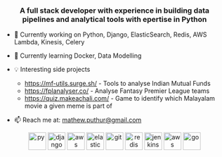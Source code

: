 <h3 align="center"> A full stack developer with experience in building data pipelines and analytical tools with epertise in Python</h3>

- 🔭 Currently working on Python, Django, ElasticSearch, Redis, AWS Lambda, Kinesis, Celery
- 🌱 Currently learning Docker, Data Modelling
- 💡 Interesting side projects
  - https://mf-utils.surge.sh/ - Tools to analyse Indian Mutual Funds
  - https://fplanalyser.co/ - Analyse Fantasy Premier League teams
  - https://quiz.makeachali.com/ - Game to identify which Malayalam movie a given meme is part of
  
- 📫 Reach me at: mathew.puthur@gmail.com


<p align="center">
  
<img src="https://www.vectorlogo.zone/logos/python/python-icon.svg" alt="py" width="40" height="40"/>
<img src="https://www.vectorlogo.zone/logos/djangoproject/djangoproject-icon.svg" alt="django" width="40" height="40"/>
<img src="https://www.vectorlogo.zone/logos/amazon_aws/amazon_aws-icon.svg" alt="aws" width="40" height="40"/>
<img src="https://www.vectorlogo.zone/logos/elastic/elastic-icon.svg" alt="elastic" width="40" height="40"/>
<img src="https://www.vectorlogo.zone/logos/git-scm/git-scm-icon.svg" alt="git" width="40" height="40"/>
<img src="https://www.vectorlogo.zone/logos/redis/redis-icon.svg" alt="redis" width="40" height="40"/>
<img src="https://www.vectorlogo.zone/logos/jenkins/jenkins-icon.svg" alt="jenkins" width="40" height="40"/>
<img src="https://www.vectorlogo.zone/logos/javascript/javascript-icon.svg" alt="aws" width="40" height="40"/>
<img src="https://www.vectorlogo.zone/logos/golang/golang-icon.svg" alt="go" width="40" height="40"/>
</p>





<!--**MathewDominic/MathewDominic** is a ✨ _special_ ✨ repository because its `README.md` (this file) appears on your GitHub profile.

-->

